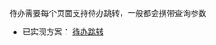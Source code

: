 待办需要每个页面支持待办跳转，一般都会携带查询参数

- 已实现方案：
[待办跳转](https://github.com/jimole775/notes/tree/home/web%E5%BC%80%E5%8F%91/web%E5%89%8D%E7%AB%AF/%E8%BF%90%E8%A1%8C%E6%97%B6%E6%A1%86%E6%9E%B6/vue/UI%E6%A1%86%E6%9E%B6/ant-design-vue/%E4%BA%8C%E6%AC%A1%E5%B0%81%E8%A3%85%E7%BB%84%E4%BB%B6/todo)